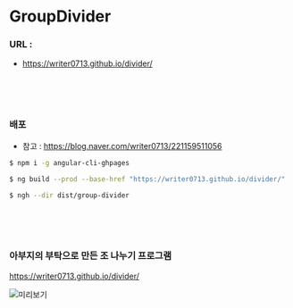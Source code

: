 # GroupDivider

### URL :

- https://writer0713.github.io/divider/

<br><br><br>

### 배포

- 참고 : https://blog.naver.com/writer0713/221159511056

```sh
$ npm i -g angular-cli-ghpages

$ ng build --prod --base-href "https://writer0713.github.io/divider/"

$ ngh --dir dist/group-divider

```

<br><br><br>

### 아부지의 부탁으로 만든 조 나누기 프로그램

https://writer0713.github.io/divider/

![미리보기](https://raw.githubusercontent.com/writer0713/group-divider/master/pictures/capture.jpg)
